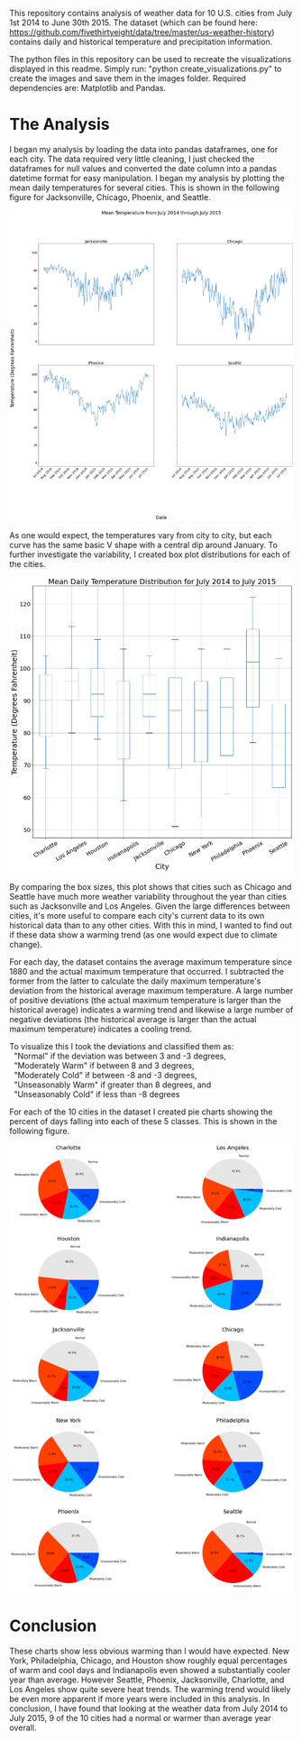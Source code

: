 This repository contains analysis of weather data for 10 U.S. cities from July 1st 2014 to June 30th 2015. The dataset (which can be found here: https://github.com/fivethirtyeight/data/tree/master/us-weather-history) contains daily and historical temperature and precipitation information. 

The python files in this repository can be used to recreate the visualizations displayed in this readme. Simply run: "python create_visualizations.py" to create the images and save them in the images folder. Required dependencies are: Matplotlib and Pandas.

<h1>The Analysis</h1>

I began my analysis by loading the data into pandas dataframes, one for each city. The data required very little cleaning, I just checked the dataframes for null values and converted the date column into a pandas datetime format for easy manipulation. I began my analysis by plotting the mean daily temperatures for several cities. This is shown in the following figure for Jacksonville, Chicago, Phoenix, and Seattle.


    
![png](README_files/README_6_0.png)
    


As one would expect, the temperatures vary from city to city, but each curve has the same basic V shape with a central dip around January. To further investigate the variability, I created box plot distributions for each of the cities.


    
![png](README_files/README_8_1.png)
    


By comparing the box sizes, this plot shows that cities such as Chicago and Seattle have much more weather variability throughout the year than cities such as Jacksonville and Los Angeles. Given the large differences between cities, it's more useful to compare each city's current data to its own historical data than to any other cities. With this in mind, I wanted to find out if these data show a warming trend (as one would expect due to climate change). 

For each day, the dataset contains the average maximum temperature since 1880 and the actual maximum temperature that occurred. I subtracted the former from the latter to calculate the daily maximum temperature's deviation from the historical average maximum temperature. A large number of positive deviations (the actual maximum temperature is larger than the historical average) indicates a warming trend and likewise a large number of negative deviations (the historical average is larger than the actual maximum temperature) indicates a cooling trend. 

To visualize this I took the deviations and classified them as:<br>
   &nbsp; "Normal" if the deviation was between 3 and -3 degrees, <br>
   &nbsp; "Moderately Warm" if between 8 and 3 degrees, <br>
   &nbsp; "Moderately Cold" if between -8 and -3 degrees, <br>
   &nbsp; "Unseasonably Warm" if greater than 8 degrees, and <br>
   &nbsp; "Unseasonably Cold" if less than -8 degrees 

For each of the 10 cities in the dataset I created pie charts showing the percent of days falling into each of these 5 classes. This is shown in the following figure. 


    
![png](README_files/README_14_1.png)
    
<h1>Conclusion</h1>

These charts show less obvious warming than I would have expected. New York, Philadelphia, Chicago, and Houston show roughly equal percentages of warm and cool days and Indianapolis even showed a substantially cooler year than average. However Seattle, Phoenix, Jacksonville, Charlotte, and Los Angeles show quite severe heat trends. The warming trend would likely be even more apparent if more years were included in this analysis. In conclusion, I have found that looking at the weather data from July 2014 to July 2015, 9 of the 10 cities had a normal or warmer than average year overall.


